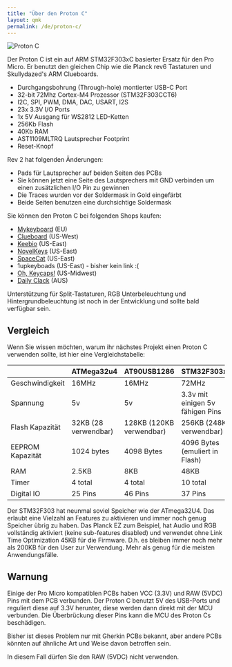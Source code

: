 ```yaml
---
title: "Über den Proton C"
layout: qmk
permalink: /de/proton-c/
---
```


<img src="https://i.imgur.com/GdsN1Rd.jpg" alt="Proton C" />

Der Proton C ist ein auf ARM STM32F303xC basierter Ersatz für den Pro Micro. Er benutzt den gleichen Chip wie die Planck rev6 Tastaturen und Skullydazed's ARM Clueboards.

* Durchgangsbohrung (Through-hole) montierter USB-C Port
* 32-bit 72Mhz Cortex-M4 Prozessor (STM32F303CCT6)
* I2C, SPI, PWM, DMA, DAC, USART, I2S
* 23x 3.3V I/O Ports
* 1x 5V Ausgang für WS2812 LED-Ketten
* 256Kb Flash
* 40Kb RAM
* AST1109MLTRQ Lautsprecher Footprint  
* Reset-Knopf

Rev 2 hat folgenden Änderungen:

* Pads für Lautsprecher auf beiden Seiten des PCBs
* Sie können jetzt eine Seite des Lautsprechers mit GND verbinden um einen zusätzlichen I/O Pin zu gewinnen
* Die Traces wurden vor der Soldermask in Gold eingefärbt
* Beide Seiten benutzen eine durchsichtige Soldermask

Sie können den Proton C bei folgenden Shops kaufen:

* [Mykeyboard](https://mykeyboard.eu/catalogue/qmk-proton-c-rev-2_1246/) (EU)  
* [Clueboard](https://clueboard.co/parts/qmk-proton-c) (US-West)  
* [Keebio](https://keeb.io/products/qmk-proton-c) (US-East)  
* [NovelKeys](https://novelkeys.xyz/products/qmk-proton-c) (US-East)  
* [SpaceCat](https://spacecat.design/products/proton-c-by-qmk) (US-East)  
* 1upkeyboads (US-East) - bisher kein link :(  
* [Oh, Keycaps!](https://ohkeycaps.com/products/proton-c) (US-Midwest)  
* [Daily Clack](https://dailyclack.com/products/qmk-proton-c) (AUS)  

Unterstützung für Split-Tastaturen, RGB Unterbeleuchtung und Hintergrundbeleuchtung ist noch in der Entwicklung und sollte bald verfügbar sein.

## Vergleich

Wenn Sie wissen möchten, warum ihr nächstes Projekt einen Proton C verwenden sollte, ist hier eine Vergleichstabelle:

&nbsp;         | ATMega32u4          | AT90USB1286          | STM32F303xC
-------------- | ------------------- | -------------------- | ----------------
Geschwindigkeit | 16MHz               | 16MHz                | 72MHz
Spannung        | 5v                  | 5v                   | 3.3v mit einigen 5v fähigen Pins
Flash Kapazität     | 32KB (28 verwendbar)    | 128KB (120KB verwendbar) | 256KB (248KB verwendbar)
EEPROM Kapazität    | 1024 bytes          | 4098 Bytes           | 4096 Bytes (emuliert in Flash)
RAM         | 2.5KB               | 8KB                  | 48KB
Timer         | 4 total             | 4 total              | 10 total
Digital IO     | 25 Pins             | 46 Pins              | 37 Pins

Der STM32F303 hat neunmal soviel Speicher wie der ATmega32U4. Das erlaubt eine Vielzahl an Features zu aktivieren und immer noch genug Speicher übrig zu haben. Das Planck EZ zum Beispiel, hat Audio und RGB vollständig aktiviert (keine sub-features disabled) und verwendet ohne Link Time Optimization 45KB für die Firmware. D.h. es bleiben immer noch mehr als 200KB für den User zur Verwendung. Mehr als genug für die meisten Anwendungsfälle.

## Warnung

Einige der Pro Micro kompatiblen PCBs haben VCC (3.3V) und RAW (5VDC) Pins mit dem PCB verbunden. Der Proton C benutzt 5V des USB-Ports und reguliert diese auf 3.3V herunter, diese werden dann direkt mit der MCU verbunden. Die Überbrückung dieser Pins kann die MCU des Proton Cs beschädigen.

Bisher ist dieses Problem nur mit Gherkin PCBs bekannt, aber andere PCBs könnten auf ähnliche Art und Weise davon betroffen sein.

In diesem Fall dürfen Sie den RAW (5VDC) nicht verwenden.
